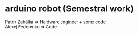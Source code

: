 # arduino robot (Semestral work)
Patrik Zahálka => Hardware engineer + some code </br>
Alexej Fedorenko => Code
